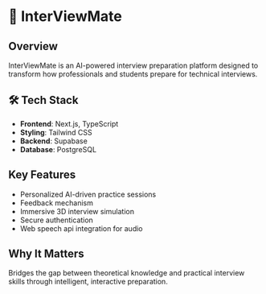 # 🚀 InterViewMate

## Overview
InterViewMate is an AI-powered interview preparation platform designed to transform how professionals and students prepare for technical interviews.

## 🛠 Tech Stack
- **Frontend**: Next.js, TypeScript
- **Styling**: Tailwind CSS
- **Backend**: Supabase
- **Database**: PostgreSQL

## Key Features
- Personalized AI-driven practice sessions
- Feedback mechanism
- Immersive 3D interview simulation
- Secure authentication
- Web speech api integration for audio

## Why It Matters
Bridges the gap between theoretical knowledge and practical interview skills through intelligent, interactive preparation.
